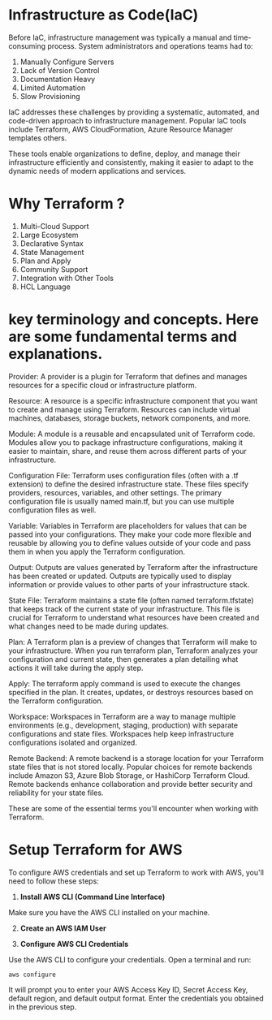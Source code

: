 # Infrastructure as Code(IaC)

Before IaC, infrastructure management was typically a manual and time-consuming process. System administrators and operations teams had to:

1. Manually Configure Servers
2. Lack of Version Control
3. Documentation Heavy
4. Limited Automation
5. Slow Provisioning

IaC addresses these challenges by providing a systematic, automated, and code-driven approach to infrastructure management. Popular IaC tools include Terraform, AWS CloudFormation, Azure Resource Manager templates others. 

These tools enable organizations to define, deploy, and manage their infrastructure efficiently and consistently, making it easier to adapt to the dynamic needs of modern applications and services.

# Why Terraform ?

1. Multi-Cloud Support
2. Large Ecosystem
3. Declarative Syntax
4. State Management
5. Plan and Apply
6. Community Support
7. Integration with Other Tools
8. HCL Language

# key terminology and concepts. Here are some fundamental terms and explanations.

Provider: A provider is a plugin for Terraform that defines and manages resources for a specific cloud or infrastructure platform. 

Resource: A resource is a specific infrastructure component that you want to create and manage using Terraform. Resources can include virtual machines, databases, storage buckets, network components, and more. 

Module: A module is a reusable and encapsulated unit of Terraform code. Modules allow you to package infrastructure configurations, making it easier to maintain, share, and reuse them across different parts of your infrastructure. 

Configuration File: Terraform uses configuration files (often with a .tf extension) to define the desired infrastructure state. These files specify providers, resources, variables, and other settings. The primary configuration file is usually named main.tf, but you can use multiple configuration files as well.

Variable: Variables in Terraform are placeholders for values that can be passed into your configurations. They make your code more flexible and reusable by allowing you to define values outside of your code and pass them in when you apply the Terraform configuration.

Output: Outputs are values generated by Terraform after the infrastructure has been created or updated. Outputs are typically used to display information or provide values to other parts of your infrastructure stack.

State File: Terraform maintains a state file (often named terraform.tfstate) that keeps track of the current state of your infrastructure. This file is crucial for Terraform to understand what resources have been created and what changes need to be made during updates.

Plan: A Terraform plan is a preview of changes that Terraform will make to your infrastructure. When you run terraform plan, Terraform analyzes your configuration and current state, then generates a plan detailing what actions it will take during the apply step.

Apply: The terraform apply command is used to execute the changes specified in the plan. It creates, updates, or destroys resources based on the Terraform configuration.

Workspace: Workspaces in Terraform are a way to manage multiple environments (e.g., development, staging, production) with separate configurations and state files. Workspaces help keep infrastructure configurations isolated and organized.

Remote Backend: A remote backend is a storage location for your Terraform state files that is not stored locally. Popular choices for remote backends include Amazon S3, Azure Blob Storage, or HashiCorp Terraform Cloud. Remote backends enhance collaboration and provide better security and reliability for your state files.

These are some of the essential terms you'll encounter when working with Terraform. 

# Setup Terraform for AWS

To configure AWS credentials and set up Terraform to work with AWS, you'll need to follow these steps:

1. **Install AWS CLI (Command Line Interface)**

Make sure you have the AWS CLI installed on your machine. 

2. **Create an AWS IAM User**
   
3. **Configure AWS CLI Credentials**

Use the AWS CLI to configure your credentials. Open a terminal and run:

```
aws configure
```

It will prompt you to enter your AWS Access Key ID, Secret Access Key, default region, and default output format. Enter the credentials you obtained in the previous step.

